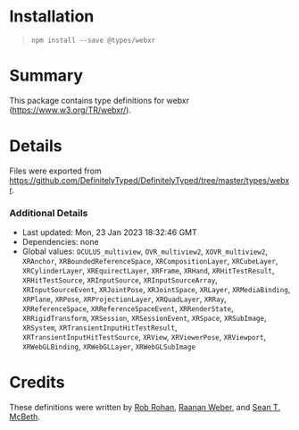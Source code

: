 # Installation
> `npm install --save @types/webxr`

# Summary
This package contains type definitions for webxr (https://www.w3.org/TR/webxr/).

# Details
Files were exported from https://github.com/DefinitelyTyped/DefinitelyTyped/tree/master/types/webxr.

### Additional Details
 * Last updated: Mon, 23 Jan 2023 18:32:46 GMT
 * Dependencies: none
 * Global values: `OCULUS_multiview`, `OVR_multiview2`, `XOVR_multiview2`, `XRAnchor`, `XRBoundedReferenceSpace`, `XRCompositionLayer`, `XRCubeLayer`, `XRCylinderLayer`, `XREquirectLayer`, `XRFrame`, `XRHand`, `XRHitTestResult`, `XRHitTestSource`, `XRInputSource`, `XRInputSourceArray`, `XRInputSourceEvent`, `XRJointPose`, `XRJointSpace`, `XRLayer`, `XRMediaBinding`, `XRPlane`, `XRPose`, `XRProjectionLayer`, `XRQuadLayer`, `XRRay`, `XRReferenceSpace`, `XRReferenceSpaceEvent`, `XRRenderState`, `XRRigidTransform`, `XRSession`, `XRSessionEvent`, `XRSpace`, `XRSubImage`, `XRSystem`, `XRTransientInputHitTestResult`, `XRTransientInputHitTestSource`, `XRView`, `XRViewerPose`, `XRViewport`, `XRWebGLBinding`, `XRWebGLLayer`, `XRWebGLSubImage`

# Credits
These definitions were written by [Rob Rohan](https://github.com/robrohan), [Raanan Weber](https://github.com/RaananW), and [Sean T. McBeth](https://github.com/capnmidnight).
